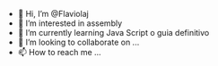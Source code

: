 - 👋 Hi, I’m @Flaviolaj
- 👀 I’m interested in assembly
- 🌱 I’m currently learning Java Script o guia definitivo
- 💞️ I’m looking to collaborate on ...
- 📫 How to reach me ...

<!---
Flaviolaj/Flaviolaj is a ✨ special ✨ repository because its `README.md` (this file) appears on your GitHub profile.
You can click the Preview link to take a look at your changes.
--->
